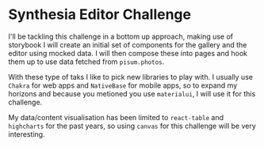 # Synthesia Editor Challenge

I'll be tackling this challenge in a bottom up approach, making use of storybook I will create an initial set of components for the gallery and the editor using mocked data. I will then compose these into pages and hook them up to use data fetched from `pisum.photos`.

With these type of taks I like to pick new libraries to play with. I usually use `Chakra` for web apps and `NativeBase` for mobile apps, so to expand my horizons and because you metioned you use `materialui`, I will use it for this challenge.

My data/content visualisation has been limited to `react-table` and `highcharts` for the past years, so using `canvas` for this challenge will be very interesting.

